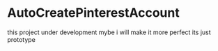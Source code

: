 # AutoCreatePinterestAccount
this project under development
mybe i will make it more perfect
its just prototype
